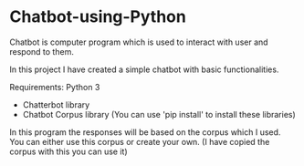 # Chatbot-using-Python
Chatbot is computer program which is used to interact with user and respond to them.

In this project I have created a simple chatbot with basic functionalities.


Requirements: 
Python 3
  - Chatterbot library
  - Chatbot Corpus library
(You can use 'pip install' to install these libraries)


In this program the responses will be based on the corpus which I used. You can either use this corpus or create your own.
(I have copied the corpus with this you can use it)
  
